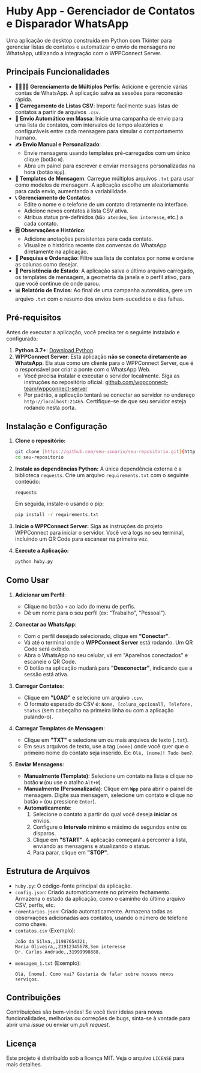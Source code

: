 # Huby App - Gerenciador de Contatos e Disparador WhatsApp

Uma aplicação de desktop construída em Python com Tkinter para gerenciar listas de contatos e automatizar o envio de mensagens no WhatsApp, utilizando a integração com o WPPConnect Server.

## Principais Funcionalidades

- **👨‍👩‍👧‍👦 Gerenciamento de Múltiplos Perfis**: Adicione e gerencie várias contas de WhatsApp. A aplicação salva as sessões para reconexão rápida.
- **📂 Carregamento de Listas CSV**: Importe facilmente suas listas de contatos a partir de arquivos `.csv`.
- **🤖 Envio Automático em Massa**: Inicie uma campanha de envio para uma lista de contatos, com intervalos de tempo aleatórios e configuráveis entre cada mensagem para simular o comportamento humano.
- **✍️ Envio Manual e Personalizado**:
    - Envie mensagens usando templates pré-carregados com um único clique (botão `W`).
    - Abra um painel para escrever e enviar mensagens personalizadas na hora (botão `Wpp`).
- **📝 Templates de Mensagem**: Carregue múltiplos arquivos `.txt` para usar como modelos de mensagem. A aplicação escolhe um aleatoriamente para cada envio, aumentando a variabilidade.
- **📞 Gerenciamento de Contatos**:
    - Edite o nome e o telefone de um contato diretamente na interface.
    - Adicione novos contatos à lista CSV ativa.
    - Atribua status pré-definidos (`Não atendeu`, `Sem interesse`, etc.) a cada contato.
- **🗒️ Observações e Histórico**:
    - Adicione anotações persistentes para cada contato.
    - Visualize o histórico recente das conversas do WhatsApp diretamente na aplicação.
- **🔎 Pesquisa e Ordenação**: Filtre sua lista de contatos por nome e ordene as colunas como desejar.
- **💾 Persistência de Estado**: A aplicação salva o último arquivo carregado, os templates de mensagem, a geometria da janela e o perfil ativo, para que você continue de onde parou.
- **📊 Relatório de Envios**: Ao final de uma campanha automática, gere um arquivo `.txt` com o resumo dos envios bem-sucedidos e das falhas.

## Pré-requisitos

Antes de executar a aplicação, você precisa ter o seguinte instalado e configurado:

1.  **Python 3.7+**: [Download Python](https://www.python.org/downloads/)
2.  **WPPConnect Server**: Esta aplicação **não se conecta diretamente ao WhatsApp**. Ela atua como um cliente para o WPPConnect Server, que é o responsável por criar a ponte com o WhatsApp Web.
    - Você precisa instalar e executar o servidor localmente. Siga as instruções no repositório oficial: [github.com/wppconnect-team/wppconnect-server](https://github.com/wppconnect-team/wppconnect-server)
    - Por padrão, a aplicação tentará se conectar ao servidor no endereço `http://localhost:21465`. Certifique-se de que seu servidor esteja rodando nesta porta.

## Instalação e Configuração

1.  **Clone o repositório:**
    ```bash
    git clone [https://github.com/seu-usuario/seu-repositorio.git](https://github.com/seu-usuario/seu-repositorio.git)
    cd seu-repositorio
    ```

2.  **Instale as dependências Python:**
    A única dependência externa é a biblioteca `requests`. Crie um arquivo `requirements.txt` com o seguinte conteúdo:
    ```
    requests
    ```
    Em seguida, instale-o usando o pip:
    ```bash
    pip install -r requirements.txt
    ```

3.  **Inicie o WPPConnect Server:**
    Siga as instruções do projeto WPPConnect para iniciar o servidor. Você verá logs no seu terminal, incluindo um QR Code para escanear na primeira vez.

4.  **Execute a Aplicação:**
    ```bash
    python huby.py
    ```

## Como Usar

1.  **Adicionar um Perfil**:
    - Clique no botão `+` ao lado do menu de perfis.
    - Dê um nome para o seu perfil (ex: "Trabalho", "Pessoal").

2.  **Conectar ao WhatsApp**:
    - Com o perfil desejado selecionado, clique em **"Conectar"**.
    - Vá até o terminal onde o **WPPConnect Server** está rodando. Um QR Code será exibido.
    - Abra o WhatsApp no seu celular, vá em "Aparelhos conectados" e escaneie o QR Code.
    - O botão na aplicação mudará para **"Desconectar"**, indicando que a sessão está ativa.

3.  **Carregar Contatos**:
    - Clique em **"LOAD"** e selecione um arquivo `.csv`.
    - O formato esperado do CSV é: `Nome, [coluna_opcional], Telefone, Status` (sem cabeçalho na primeira linha ou com a aplicação pulando-o).

4.  **Carregar Templates de Mensagem**:
    - Clique em **"TXT"** e selecione um ou mais arquivos de texto (`.txt`).
    - Em seus arquivos de texto, use a tag `[nome]` onde você quer que o primeiro nome do contato seja inserido. Ex: `Olá, [nome]! Tudo bem?`.

5.  **Enviar Mensagens**:
    - **Manualmente (Template)**: Selecione um contato na lista e clique no botão **`W`** (ou use o atalho `Alt+W`).
    - **Manualmente (Personalizada)**: Clique em **`Wpp`** para abrir o painel de mensagem. Digite sua mensagem, selecione um contato e clique no botão `>` (ou pressione `Enter`).
    - **Automaticamente**:
        1. Selecione o contato a partir do qual você deseja **iniciar** os envios.
        2. Configure o **Intervalo** mínimo e máximo de segundos entre os disparos.
        3. Clique em **"START"**. A aplicação começará a percorrer a lista, enviando as mensagens e atualizando o status.
        4. Para parar, clique em **"STOP"**.

## Estrutura de Arquivos

-   `huby.py`: O código-fonte principal da aplicação.
-   `config.json`: Criado automaticamente no primeiro fechamento. Armazena o estado da aplicação, como o caminho do último arquivo CSV, perfis, etc.
-   `comentarios.json`: Criado automaticamente. Armazena todas as observações adicionadas aos contatos, usando o número de telefone como chave.
-   `contatos.csv` (Exemplo):
    ```csv
    João da Silva,,11987654321,
    Maria Oliveira,,21912345678,Sem interesse
    Dr. Carlos Andrade,,31999998888,
    ```
-   `mensagem_1.txt` (Exemplo):
    ```
    Olá, [nome]. Como vai? Gostaria de falar sobre nossos novos serviços.
    ```

## Contribuições

Contribuições são bem-vindas! Se você tiver ideias para novas funcionalidades, melhorias ou correções de bugs, sinta-se à vontade para abrir uma *issue* ou enviar um *pull request*.

## Licença

Este projeto é distribuído sob a licença MIT. Veja o arquivo `LICENSE` para mais detalhes.
